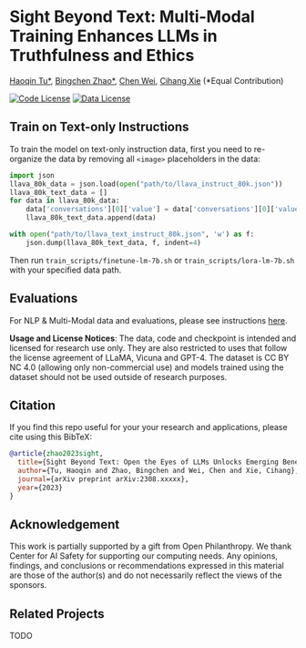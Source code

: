 # Sight Beyond Text: Multi-Modal Training Enhances LLMs in Truthfulness and Ethics



[Haoqin Tu*](https://www.haqtu.me/), [Bingchen Zhao*](https://bzhao.me), [Chen Wei](https://weichen582.github.io/), [Cihang Xie](https://cihangxie.github.io/) (*Equal Contribution)



[![Code License](https://img.shields.io/badge/Code%20License-Apache_2.0-green.svg)](https://github.com/tatsu-lab/stanford_alpaca/blob/main/LICENSE)
[![Data License](https://img.shields.io/badge/Data%20License-CC%20By%20NC%204.0-red.svg)](https://github.com/tatsu-lab/stanford_alpaca/blob/main/DATA_LICENSE)

## Train on Text-only Instructions

To train the model on text-only instruction data, first you need to re-organize the data by removing all `<image>` placeholders in the data:

```python
import json
llava_80k_data = json.load(open("path/to/llava_instruct_80k.json"))
llava_80k_text_data = []
for data in llava_80k_data:
    data['conversations'][0]['value'] = data['conversations'][0]['value'].replace("<image>", "")
    llava_80k_text_data.append(data)

with open("path/to/llava_text_instruct_80k.json", 'w') as f:
    json.dump(llava_80k_text_data, f, indent=4)
```

Then run `train_scripts/finetune-lm-7b.sh` or `train_scripts/lora-lm-7b.sh` with your specified data path.

## Evaluations

For NLP & Multi-Modal data and evaluations, please see instructions [here](./llava/eval/README.md).

**Usage and License Notices**: The data, code and checkpoint is intended and licensed for research use only. They are also restricted to uses that follow the license agreement of LLaMA, Vicuna and GPT-4. The dataset is CC BY NC 4.0 (allowing only non-commercial use) and models trained using the dataset should not be used outside of research purposes.



## Citation

If you find this repo useful for your your research and applications, please cite using this BibTeX:
```bibtex
@article{zhao2023sight,
  title={Sight Beyond Text: Open the Eyes of LLMs Unlocks Emerging Benefits in Truthfulness and Ethics},
  author={Tu, Haoqin and Zhao, Bingchen and Wei, Chen and Xie, Cihang},
  journal={arXiv preprint arXiv:2308.xxxxx},
  year={2023}
}
```

## Acknowledgement

This work is partially supported by a gift from Open Philanthropy. We thank Center for AI Safety for supporting our computing needs. Any opinions, findings, and conclusions or recommendations expressed in this material are those of the author(s) and do not necessarily reflect the views of the sponsors.

## Related Projects

TODO



